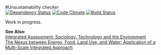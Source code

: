 #Unsustainability checker  
[![Dependency Status](https://gemnasium.com/gsprenger/sustainabilitychecker.png)](https://gemnasium.com/gsprenger/sustainabilitychecker)
[![Code Climate](https://codeclimate.com/github/gsprenger/sustainabilitychecker.png)](https://codeclimate.com/github/gsprenger/sustainabilitychecker)
[![Build Status](https://travis-ci.org/gsprenger/sustainabilitychecker.png)](https://travis-ci-org/gsprenger/sustainabilitychecker)  

Work in progress.  

**See Also:**  
[Integrated Assessment: Sociology, Technology and the Environment][1]  
[The Nexus between Energy, Food, Land Use, and Water: Application of a Multi-Scale Integrated Approach][2]  

[1]: http://www.iaste-researchgroup.org
[2]: http://www.nexus-assessment.info/

